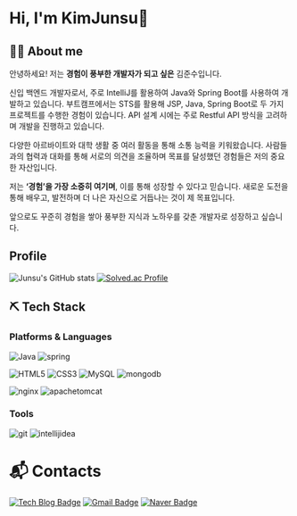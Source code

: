 # Hi, I'm KimJunsu👋

## 🙋‍♂️ About me
안녕하세요! 저는 **경험이 풍부한 개발자가 되고 싶은** 김준수입니다.

신입 백엔드 개발자로서, 주로 IntelliJ를 활용하여 Java와 Spring Boot를 사용하여 개발하고 있습니다. 부트캠프에서는 STS를 활용해 JSP, Java, Spring Boot로 두 가지 프로젝트를 수행한 경험이 있습니다. API 설계 시에는 주로 Restful API 방식을 고려하며 개발을 진행하고 있습니다. 

다양한 아르바이트와 대학 생활 중 여러 활동을 통해 소통 능력을 키워왔습니다. 사람들과의 협력과 대화를 통해 서로의 의견을 조율하며 목표를 달성했던 경험들은 저의 중요한 자산입니다. 

저는 **‘경험’을 가장 소중히 여기며**, 이를 통해 성장할 수 있다고 믿습니다. 새로운 도전을 통해 배우고, 발전하며 더 나은 자신으로 거듭나는 것이 제 목표입니다.

앞으로도 꾸준히 경험을 쌓아 풍부한 지식과 노하우를 갖춘 개발자로 성장하고 싶습니다. 

## Profile
![Junsu's GitHub stats](https://github-readme-stats.vercel.app/api?username=asdg2795&show_icons=true&theme=radical)
[![Solved.ac Profile](http://mazassumnida.wtf/api/v2/generate_badge?boj=asdg2795)](https://solved.ac/asdg2795/)

⛏️ Tech Stack
--
### Platforms & Languages
![Java](https://img.shields.io/badge/Java-007396.svg?&style=for-the-badge&logo=Java&logoColor=white)
![spring](https://img.shields.io/badge/spring-6DB33F.svg?&style=for-the-badge&logo=spring&logoColor=white)

![HTML5](https://img.shields.io/badge/HTML5-E34F26.svg?&style=for-the-badge&logo=HTML5&logoColor=white)
![CSS3](https://img.shields.io/badge/CSS3-1572B6.svg?&style=for-the-badge&logo=CSS3&logoColor=white)
![MySQL](https://img.shields.io/badge/MySQL-4479A1.svg?&style=for-the-badge&logo=MySQL&logoColor=white)
![mongodb](https://img.shields.io/badge/mongodb-47A248.svg?&style=for-the-badge&logo=mongodb&logoColor=white)

![nginx](https://img.shields.io/badge/nginx-009639.svg?&style=for-the-badge&logo=nginx&logoColor=white)
![apachetomcat](https://img.shields.io/badge/apachetomcat-F8DC75.svg?&style=for-the-badge&logo=apachetomcat&logoColor=white)

### Tools
![git](https://img.shields.io/badge/git-F05032.svg?&style=for-the-badge&logo=git&logoColor=white)
![intellijidea](https://img.shields.io/badge/intellijidea-000000.svg?&style=for-the-badge&logo=intellijidea&logoColor=white)

# :mailbox_with_mail: Contacts
[![Tech Blog Badge](http://img.shields.io/badge/-Tech%20blog-black?style=flat-square&logo=velog&link=https://velog.io/@mangez_js)](https://velog.io/@mangez_js)
[![Gmail Badge](https://img.shields.io/badge/Gmail-d14836?style=flat-square&logo=Gmail&logoColor=white&link=mailto:kjs25682795@gmail.com)](mailto:kjs25682795@gmail.com)
[![Naver Badge](https://img.shields.io/badge/Naver-03C75A?style=flat-square&logo=Naver&logoColor=white&link=mailto:asdg2795@naver.com)](mailto:asdg2795@naver.com)

